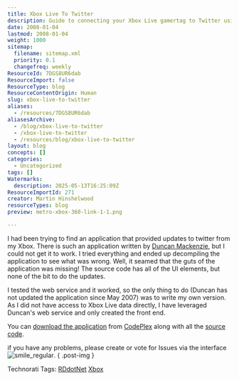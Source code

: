 ```yaml
---
title: Xbox Live To Twitter
description: Guide to connecting your Xbox Live gamertag to Twitter using a custom application, including troubleshooting tips and links to source code and downloads.
date: 2008-01-04
lastmod: 2008-01-04
weight: 1000
sitemap:
  filename: sitemap.xml
  priority: 0.1
  changefreq: weekly
ResourceId: 7DGS8UR6dab
ResourceImport: false
ResourceType: blog
ResourceContentOrigin: Human
slug: xbox-live-to-twitter
aliases:
  - /resources/7DGS8UR6dab
aliasesArchive:
  - /blog/xbox-live-to-twitter
  - /xbox-live-to-twitter
  - /resources/blog/xbox-live-to-twitter
layout: blog
concepts: []
categories:
  - Uncategorized
tags: []
Watermarks:
  description: 2025-05-13T16:25:09Z
ResourceImportId: 271
creator: Martin Hinshelwood
resourceTypes: blog
preview: metro-xbox-360-link-1-1.png

---
```

I had been trying to find an application that provided updates to twitter from my Xbox. There is such an application written by [Duncan Mackenzie](http://duncanmackenzie.net/blog/connect-your-xbox-360-gamertag-to-twitter/default.aspx), but I could not get it to work. I tried everything and ended up decompiling the application to see what was wrong. Well, it seamed that the guts of the application was missing! The source code has all of the UI elements, but none of the bit to do the updates.

I tested the web service and it worked, so the only thing to do (Duncan has not updated the application since May 2007) was to write my own version. As I did not have access to Xbox Live data directly, I have leveraged Duncan's web service and only created the front end.

You can [download the application](http://www.codeplex.com/XboxLiveStatus/Release/ProjectReleases.aspx) from [CodePlex](http://www.codeplex.com "CodePlex") along with all the [source code](http://www.codeplex.com/XboxLiveStatus).

if you have any problems, please create or vote for Issues via the interface![smile_regular](images/smile_regular-2-2.gif).
{ .post-img }

Technorati Tags: [RDdotNet](http://technorati.com/tags/RDdotNet) [Xbox](http://technorati.com/tags/Xbox)
